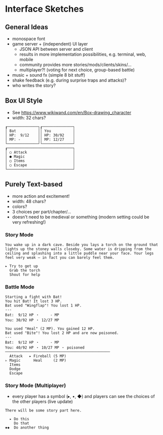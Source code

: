# Interface Sketches
## General Ideas
- monospace font
- game server + (independent) UI layer
    - JSON API between server and client
    - results in more implementation possibilities, e.g. terminal, web, mobile
    - community provides more stories/mods/clients/skins/...
    - multiplayer?! (voting for next choice, group-based battle)
- music + sound fx (simple 8 bit stuff)
- shake feedback (e.g. during surprise traps and attacks)?
- who writes the story?


## Box UI Style
- See https://www.wikiwand.com/en/Box-drawing_character
- width: 32 chars?

```
┎──────────────┐┎──────────────┐
│ Bat          ││ You          │
│ HP:  9/12    ││ HP: 30/92    │
│ MP: -        ││ MP: 12/27    │
└──────────────┘└──────────────┘
┎──────────────────────────────┐
│ ○ Attack                     │
│ ● Magic                      │
│ ○ Items                      │
│ ○ Escape                     │
└──────────────────────────────┘
```


## Purely Text-based
- more action and excitement!
- width: 48 chars?
- colors?
- 3 choices per part/chapter/...
- doesn't need to be medieval or something (modern setting could be very refreshing!)

### Story Mode
```
You wake up in a dark cave. Beside you lays a torch on the ground that lights up the stoney walls closeby. Some water is dripping from the ceiling and splashing into a little puddle near your face. Your legs feel very weak — in fact you can barely feel them.

▸ Try to get up
  Grab the torch
  Shout for help
```

### Battle Mode
```
Starting a fight with Bat!
You hit Bat! It lost 3 HP.
Bat used "Wingflap"! You lost 1 HP.
---
Bat:  9/12 HP ・     - MP
You: 30/92 HP ・ 12/27 MP

You used "Heal" (2 MP). You gained 12 HP.
Bat used "Bite"! You lost 2 HP and are now poisoned.
---
Bat:  9/12 HP ・     - MP
You: 40/92 HP ・ 10/27 MP ・ poisoned
────────────────────────────────────────────────
  Attack   ▸ Fireball (5 MP)
▹ Magic      Heal     (2 MP)
  Items       
  Dodge      
  Escape     
```

### Story Mode (Multiplayer)
- every player has a symbol (▸, ▪︎, ◆) and players can see the choices of the other players (live update)
```
There will be some story part here.

  ▸ Do this
    Do that
▪︎◆  Do another thing
```
